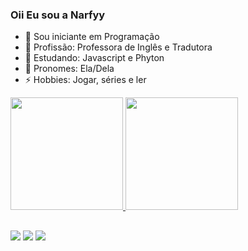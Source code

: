 ### Oii Eu sou a Narfyy

- 🔭 Sou iniciante em Programação
- 👥 Profissão: Professora de Inglês e Tradutora
- 🌱 Estudando: Javascript e Phyton
- 👯 Pronomes: Ela/Dela
- ⚡ Hobbies: Jogar, séries e ler

<div>
  <a href="https://twitter.com/SafiraLix">
  <img height="180em" src="https://github-readme-stats.vercel.app/api?username=Narfyy&show_icons=true&theme=tokyonight&include_all_commits=true&count_private=true"/>
  <img height="180em" src="https://github-readme-stats.vercel.app/api/top-langs/?username=Narfyy&layout=compact&langs_count=7&theme=tokyonight"/>
</div>

##

<div>
  <a href="https://www.instagram.com/szatanx" target="_blank"><img src="https://img.shields.io/badge/-Instagram-%23E4405F?style=for-the-badge&logo=instagram&logoColor=white" target="_blank"></a>
 	<a href="https://twitter.com/endswithnarf" target="_blank"><img src="https://img.shields.io/badge/Twitter-1DA1F2?style=for-the-badge&logo=twitter&logoColor=white" target="_blank"></a>
 	<a href="https://steamcommunity.com/profiles/76561198317871711" target="_blank"><img src="https://img.shields.io/badge/Steam-000000?style=for-the-badge&logo=steam&logoColor=white" target="_blank"></a>
  </div>
